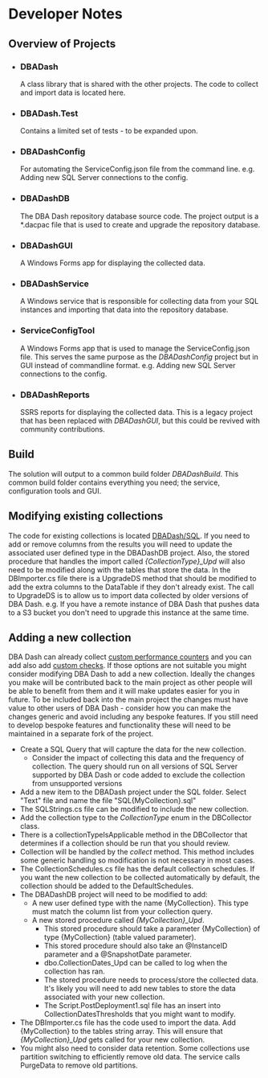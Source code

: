 # Developer Notes

## Overview of Projects

* ### DBADash
    A class library that is shared with the other projects.  The code to collect and import data is located here.

* ### DBADash.Test
    Contains a limited set of tests - to be expanded upon.  

* ### DBADashConfig
    For automating the ServiceConfig.json file from the command line.  e.g. Adding new SQL Server connections to the config.

* ### DBADashDB
    The DBA Dash repository database source code.  The project output is a *.dacpac file that is used to create and upgrade the repository database.

* ### DBADashGUI
    A Windows Forms app for displaying the collected data.

* ### DBADashService
    A Windows service that is responsible for collecting data from your SQL instances and importing that data into the repository database.

* ### ServiceConfigTool
    A Windows Forms app that is used to manage the ServiceConfig.json file.  This serves the same purpose as the *DBADashConfig* project but in GUI instead of commandline format.  e.g. Adding new SQL Server connections to the config.

* ### DBADashReports
    SSRS reports for displaying the collected data.  This is a legacy project that has been replaced with *DBADashGUI*, but this could be revived with community contributions.

## Build

The solution will output to a common build folder *DBADashBuild*.  This common build folder contains everything you need; the service, configuration tools and GUI. 

## Modifying existing collections

The code for existing collections is located [DBADash/SQL](DBADash/SQL).  If you need to add or remove columns from the results you will need to update the associated user defined type in the DBADashDB project.  Also, the stored procedure that handles the import called *{CollectionType}_Upd* will also need to be modified along with the tables that store the data.  In the DBImporter.cs file there is a UpgradeDS method that should be modified to add the extra columns to the DataTable if they don't already exist.  The call to UpgradeDS is to allow us to import data collected by older versions of DBA Dash. e.g. If you have a remote instance of DBA Dash that pushes data to a S3 bucket you don't need to upgrade this instance at the same time.

## Adding a new collection

DBA Dash can already collect [custom performance counters](OSPerformanceCounters.md) and you can add also add [custom checks](CustomChecks.md).  If those options are not suitable you might consider modifying DBA Dash to add a new collection.  Ideally the changes you make will be contributed back to the main project as other people will be able to benefit from them and it will make updates easier for you in future.  To be included back into the main project the changes must have value to other users of DBA Dash - consider how you can make the changes generic and avoid including any bespoke features.  If you still need to develop bespoke features and functionality these will need to be maintained in a separate fork of the project.

* Create a SQL Query that will capture the data for the new collection. 
    - Consider the impact of collecting this data and the frequency of collection.  The query should run on all versions of SQL Server supported by DBA Dash or code added to exclude the collection from unsupported versions
* Add a new item to the DBADash project under the SQL folder.  Select "Text" file and name the file "SQL{MyCollection}.sql"
* The SQLStrings.cs file can be modified to include the new collection.
* Add the collection type to the *CollectionType* enum in the DBCollector class.
* There is a collectionTypeIsApplicable method in the DBCollector that determines if a collection should be run that you should review.
* Collection will be handled by the *collect* method.  This method includes some generic handling so modification is not necessary in most cases. 
* The CollectionSchedules.cs file has the default collection schedules.  If you want the new collection to be collected automatically by default, the collection should be added to the DefaultSchedules.
* The DBADashDB project will need to be modified to add:
    - A new user defined type with the name {MyCollection}.  This type must match the column list from your collection query.
    - A new stored procedure called *{MyCollection}_Upd*.  
      - This stored procedure should take a parameter {MyCollection} of type {MyCollection} (table valued parameter). 
      - This stored procedure should also take an @InstanceID parameter and a @SnapshotDate parameter.
      - dbo.CollectionDates_Upd can be called to log when the collection has ran.
      - The stored procedure needs to process/store the collected data.  It's likely you will need to add new tables to store the data associated with your new collection.
      - The Script.PostDeployment1.sql file has an insert into CollectionDatesThresholds that you might want to modify.
* The DBImporter.cs file has the code used to import the data.  Add {MyCollection} to the tables string array.  This will ensure that *{MyCollection}_Upd* gets called for your new collection.
* You might also need to consider data retention.  Some collections use partition switching to efficiently remove old data.  The service calls PurgeData to remove old partitions.
